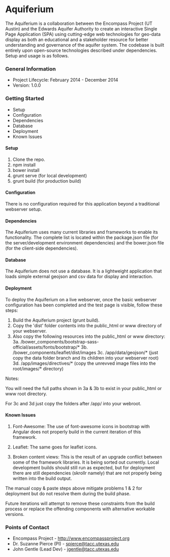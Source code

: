 # Aquiferium #

The Aquiferium is a collaboration between the Encompass Project (UT Austin) and the Edwards Aquifer Authority to create an interactive Single Page Application (SPA) using cutting-edge web technologies for geo-data display as both an educational and a stakeholder resource for better understanding and governance of the aquifer system. The codebase is built entirely upon open-source technologies described under dependencies. Setup and usage is as follows.

### General Information ###

* Project Lifecycle: February 2014 - December 2014
* Version: 1.0.0

### Getting Started ###

* Setup
* Configuration
* Dependencies
* Database
* Deployment
* Known Issues

#### Setup ####
1. Clone the repo.
2. npm install
3. bower install
4. grunt serve (for local development)
5. grunt build (for production build)

#### Configuration ####
There is no configuration required for this application beyond a traditional webserver setup. 

#### Dependencies ####
The Aquiferium uses many current libraries and frameworks to enable its functionality. The complete list is located within the package.json file (for the server/development environment dependencies) and the bower.json file (for the client-side dependencies).

#### Database ####
The Aquiferium does not use a database. It is a lightweight application that loads simple external geojson and csv data for display and interaction.

#### Deployment ####
To deploy the Aquiferium on a live webserver, once the basic webserver configuration has been completed and the test page is visible, follow these steps:

1. Build the Aquiferium project (grunt build).
2. Copy the 'dist' folder contents into the public_html or www directory of your webserver.
3. Also copy the following resources into the public_html or www directory:
3a. /bower_components/bootstrap-sass-official/assets/fonts/bootstrap/*
3b. /bower_components/leaflet/dist/images
3c. /app/data/geojson/* (just copy the data folder branch and its children into your webserver root)
3d. /app/images/directives/* (copy the unrevved image files into the root/images/* directory)

Notes: 

You will need the full paths shown in 3a & 3b to exist in your public_html or www root directory. 

For 3c and 3d just copy the folders after /app/ into your webroot.

#### Known Issues ####

1. Font-Awesome: The use of font-awesome icons in bootstrap with Angular does not properly build in the current iteration of this framework. 

2. Leaflet: The same goes for leaflet icons. 

3. Broken content views: This is the result of an upgrade conflict between some of the framework libraries. It is being sorted out currently. Local development builds should still run as expected, but for deployment there are still dependencies (skrollr namely) that are not properly being written into the build output.

The manual copy & paste steps above mitigate problems 1 & 2 for deployment but do not resolve them during the build phase. 

Future iterations will attempt to remove these constraints from the build process or replace the offending components with alternative workable versions.

### Points of Contact ###

* Encompass Project - http://www.encompassproject.org
* Dr. Suzanne Pierce (PI) - spierce@tacc.utexas.edu 
* John Gentle (Lead Dev) - jgentle@tacc.utexas.edu